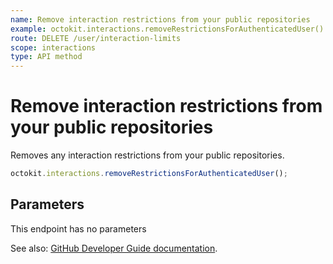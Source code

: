 ```yaml
---
name: Remove interaction restrictions from your public repositories
example: octokit.interactions.removeRestrictionsForAuthenticatedUser()
route: DELETE /user/interaction-limits
scope: interactions
type: API method
---
```


# Remove interaction restrictions from your public repositories

Removes any interaction restrictions from your public repositories.

```js
octokit.interactions.removeRestrictionsForAuthenticatedUser();
```

## Parameters

This endpoint has no parameters

See also: [GitHub Developer Guide documentation](https://docs.github.com/rest/reference/interactions#remove-interaction-restrictions-from-your-public-repositories).
